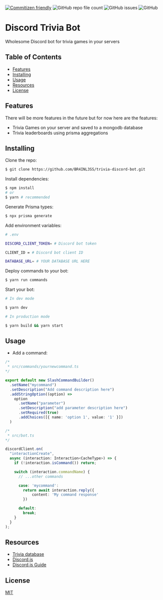 [![Commitizen friendly](https://img.shields.io/badge/commitizen-friendly-brightgreen.svg)](http://commitizen.github.io/cz-cli/)
![GitHub repo file count](https://img.shields.io/github/directory-file-count/BR4INL3SS/trivia-discord-bot)
![GitHub issues](https://img.shields.io/github/issues/BR4INL3SS/trivia-discord-bot)
![GitHub](https://img.shields.io/github/license/BR4INL3SS/trivia-discord-bot)
# Discord Trivia Bot

Wholesome Discord bot for trivia games in your servers 

## Table of Contents

  - [Features](#features)
  - [Installing](#installing)
  - [Usage](#usage)
  - [Resources](#resources)
  - [License](#license)

## Features

There will be more features in the future but for now here are the features:
- Trivia Games on your server and saved to a mongodb database
- Trivia leaderboards using prisma aggregations

## Installing

Clone the repo:

```bash
$ git clone https://github.com/BR4INL3SS/trivia-discord-bot.git
```

Install dependencies:

```bash
$ npm install
# or
$ yarn # recommended
```

Generate Prisma types:

```bash
$ npx prisma generate
```

Add environment variables:

```bash
# .env

DISCORD_CLIENT_TOKEN= # Discord bot token

CLIENT_ID = # Discord bot client ID

DATABASE_URL= # YOUR DATABASE URL HERE
```

Deploy commands to your bot:

```bash
$ yarn run commands
```

Start your bot:

```bash
# In dev mode

$ yarn dev

# In production mode

$ yarn build && yarn start 

```

## Usage

- Add a command:

```ts
/*
 * src/commands/yournewcommand.ts
*/

export default new SlashCommandBuilder()
  .setName("mycommand")
  .setDescription("Add command description here")
  .addStringOption((option) =>
    option
      .setName("parameter")
      .setDescription("add parameter description here")
      .setRequired(true)
      .addChoices([{ name: 'option 1', value: '1' }])
  )

/*
 * src/bot.ts
*/

discordClient.on(
  "interactionCreate",
  async (interaction: Interaction<CacheType>) => {
    if (!interaction.isCommand()) return;

    switch (interaction.commandName) {
      // ...other commands

      case: 'mycommand':
        return await interaction.reply({
            content: 'My command response'
        })

      default:
        break;
    }
  }
);


```


## Resources

* [Trivia database](https://opentdb.com)
* [Discord.js](https://discord.js.org/#/)
* [Discord.js Guide ](https://discordjs.guide/)
<!-- * [Contributing Guide](https://github.com/axios/axios/blob/master/CONTRIBUTING.md)
* [Code of Conduct](https://github.com/axios/axios/blob/master/CODE_OF_CONDUCT.md) -->
## License

[MIT](LICENSE)
